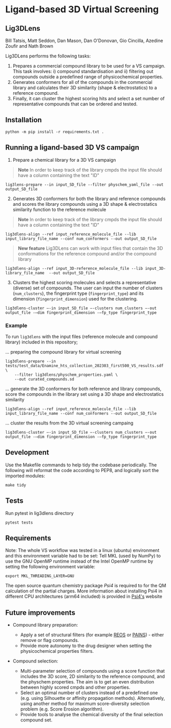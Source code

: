 # Ligand-based 3D Virtual Screening
## Lig3DLens
Bill Tatsis, Matt Seddon, Dan Mason, Dan O'Donovan, Gio Cincilla, Azedine Zoufir and Nath Brown

Lig3DLens performs the following tasks:
1. Prepares a commercial compound library to be used for a VS campaign. This task
involves: i) compound standardisation and ii) filtering out compounds outside a predefined range of physicochemical properties.
2. Generates conformers for all of the compounds in the commercial library and calculates their 3D similarity (shape & electrostatics) to a reference compound.
3. Finally, it can cluster the highest scoring hits and select a set number of representative compounds that can be ordered and tested.


## Installation

```
python -m pip install -r requirements.txt .
```

## Running a ligand-based 3D VS campaign

1. Prepare a chemical library for a 3D VS campaign
> **Note**
> In order to keep track of the library cmpds the input file should have a column containing the text "ID"

```
lig3lens-prepare --in input_SD_file --filter physchem_yaml_file --out output_SD_file
```

2. Generates 3D conformers for both the library and reference compounds and scores the library compounds using a 3D shape & electrostatics similarity function to the reference molecule
> **Note**
> In order to keep track of the library cmpds the input file should have a column containing the text "ID"

```
lig3dlens-align --ref input_reference_molecule_file --lib input_library_file_name --conf num_conformers --out output_SD_file
```

> **New feature** 
> Lig3DLens can work with input files that contain the 3D conformations for the reference compound and/or the compound library

```
lig3dlens-align --ref input_3D-reference_molecule_file --lib input_3D-library_file_name  --out output_SD_file
```

3. Clusters the highest scoring molecules and selects a representative (diverse) set of compounds. The user can input the number of clusters (`num_clusters`), the fingerprint type (`fingerprint_type`) and its dimension (`fingerprint_dimension`) used for the clustering.
```
lig3dlens-cluster –-in input_SD_file –-clusters num_clusters –-out output_file -–dim fingerprint_dimension -–fp_type fingerprint_type
```

### Example
To run `lig3dlens` with the input files (reference molecule and compound library) included in this repository;

... preparing the compound library for virtual screening 
```shell
lig3dlens-prepare --in tests/test_data/Enamine_hts_collection_202303_first500_VS_results.sdf \
    --filter lig3dlens/physchem_properties.yaml \
    --out curated_compounds.sd
```

... generate the 3D conformers for both reference and library compounds, score the compounds in the library set using a 3D shape and electrostatics similarity 
```shell
lig3dlens-align --ref input_reference_molecule_file --lib input_library_file_name --conf num_conformers --out output_SD_file
```

... cluster the results from the 3D virtual screening campaing 
```shell
lig3dlens-cluster –-in input_SD_file –-clusters num_clusters –-out output_file -–dim fingerprint_dimension -–fp_type fingerprint_type
```


## Development

Use the Makefile commands to help tidy the codebase periodically. The following will reformat the code according to PEP8, and logically sort the imported modules:
```
make tidy
```

## Tests
Run pytest in lig3dlens directory
```
pytest tests
```

## Requirements

Note: The whole VS workflow was tested in a linux (ubuntu) environment and this environment variable had to be set:
Tell MKL (used by NumPy) to use the GNU OpenMP runtime instead of the Intel OpenMP runtime by setting the following environment variable:
```
export MKL_THREADING_LAYER=GNU
```
The open source quantum chemistry package *Psi4* is required to for the QM calculation of the partial charges.
More information about installing Psi4 in different CPU architectures (arm64 included) is provided in  [Psi4's](https://psicode.org/installs/v182/) website

## Future improvements
- Compound library preparation:
    * Apply a set of structural filters (for example [REOS](https://www.nature.com/articles/nrd1063) or [PAINS](https://pubs.acs.org/doi/10.1021/jm901137j)) - either remove or flag compounds.
    * Provide more autonomy to the drug designer when setting the physicochemical properties filters.

- Compound selection:
    * Multi-parameter selection of compounds using a score function that includes the 3D score, 2D similarity to the reference compound, and the physchem properties. The aim is to get an even distribution between highly scored cmpds and other properties.
    * Select an optimal number of clusters instead of a predefined one (e.g. using Silhouette or affinity propagation methods). Alternatively, using another method for maximum score-diversity selection problem (e.g. Score Erosion algorithm).
    * Provide tools to analyse the chemical diversity of the final selection compound set.
